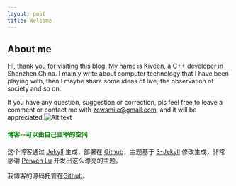 ```yaml
---
layout: post
title: Welcome
---
```


## About me

Hi, thank you for visiting this blog. My name is Kiveen, a C++ developer in Shenzhen.China. I mainly write about computer technology that I have been playing with, then I maybe share some ideas of live, the observation of society and so on.

If you have any question, suggestion or correction, pls feel free to leave a comment or contact me with <font style="color:blue;" >zcwsmile@gmail.com</font>, and it will be appreciated.![Alt text](/images_zc/upload/weixin.png")



#### <font style="color:green;" >博客--可以由自己主宰的空间</font>

这个博客通过 [Jekyll](http://jekyllrb.com/) 生成，部署在 [Github](https://pages.github.com)，主题基于 [3-Jekyll](https://github.com/P233/3-Jekyll) 修改生成，非常感谢 [Peiwen Lu](https://github.com/P233) 开发出这么漂亮的主题。

我博客的源码托管在[Github](https://github.com/zcwsmile/zcwsmile.github.io)。